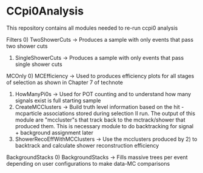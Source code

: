 # CCpi0Analysis

This repository contains all modules needed to re-run ccpi0 analysis

Filters
0) TwoShowerCuts -> Produces a sample with only events that pass two shower cuts
1) SingleShowerCuts -> Produces a sample with only events that pass single shower cuts

MCOnly
0) MCEfficiency -> Used to produces efficiency plots for all stages of selection as shown in Chapter 7 of technote
1) HowManyPi0s -> Used for POT counting and to understand how many signals exist is full starting sample
2) CreateMCClusters -> Build truth level information based on the hit - mcparticle associations stored during selection II run. The output of this module are "mccluster"s that track back to the mctrack/shower that produced them.  This is necessary module to do backtracking for signal + background assignment later
3) ShowerRecoEffWithMCClusters -> Use the mcclusters produced by 2) to backtrack and calculate shower reconstruction efficiency

BackgroundStacks
0) BackgroundStacks -> Fills massive trees per event depending on user configurations to make data-MC comparisons
